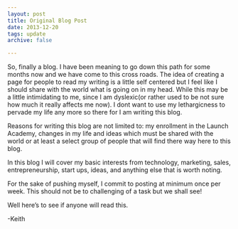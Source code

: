 ```yaml
---
layout: post
title: Original Blog Post
date: 2013-12-20
tags: update
archive: false

---
```

So, finally a blog. I have been meaning to go down this path for some months now and we have come to this cross roads. The idea of creating a page for people to read my writing is a little self centered but I feel like I should share with the world what is going on in my head. While this may be a little intimidating to me, since I am dyslexic(or rather used to be not sure how much it really affects me now). I dont want to use my lethargicness to pervade my life any more so there for I am writing this blog.

Reasons for writing this blog are not limited to: my enrollment in the Launch Academy, changes in my life and ideas which must be shared with the world or at least a select group of people that will find there way here to this blog.

In this blog I will cover my basic interests from technology, marketing, sales, entrepreneurship, start ups, ideas, and anything else that is worth noting.

For the sake of pushing myself, I commit to posting at minimum once per week. This should not be to challenging of a task but we shall see!

Well here’s to see if anyone will read this.

-Keith

